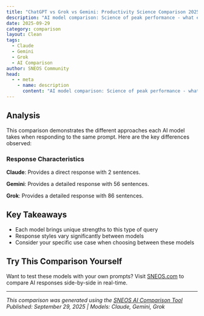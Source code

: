 ```yaml
---
title: "ChatGPT vs Grok vs Gemini: Productivity Science Comparison 2025"
description: "AI model comparison: Science of peak performance - what elite performers do differently..."
date: 2025-09-29
category: comparison
layout: Clean
tags:
  - Claude
  - Gemini
  - Grok
  - AI Comparison
author: SNEOS Community
head:
  - - meta
    - name: description
      content: "AI model comparison: Science of peak performance - what elite performers do differently..."
---
```


<ChatComparison
  title="ChatGPT vs Grok vs Gemini: Productivity Science Comparison 2025"
  prompt="Science of peak performance - what elite performers do differently"
  :responses='{
    "Claude": "Invalid API source. Please specify \u0027openai\u0027, \u0027anthropic\u0027, \u0027gemini\u0027, \u0027gemini-grounding\u0027, \u0027deepseek\u0027, \u0027grok\u0027, \u0027grok-live\u0027, or \u0027mistral\u0027.",
    "Gemini": "The science of peak performance is a multidisciplinary field that examines what separates elite performers from the rest, be it in sports, business, arts, or any other domain. It encompasses aspects of psychology, physiology, neurology, and even sociology to understand the intricate factors that contribute to exceptional achievement. Here\u0027s a breakdown of key areas and what elite performers often do differently:\n\n**1. Mindset and Psychology:**\n\n*   **Growth Mindset:** Elite performers believe their abilities can be developed through dedication and hard work. They embrace challenges, learn from setbacks, and persist in the face of obstacles.\n    *   **What They Do Differently:** Actively seek out challenges and use setbacks as learning opportunities. They reframe failures as temporary and attribute success to effort rather than innate talent.\n\n*   **Purpose and Motivation:** A strong sense of purpose fuels their commitment. They connect their performance to something larger than themselves, whether it\u0027s a personal goal, a team mission, or a contribution to society.\n    *   **What They Do Differently:** Clearly define their \u0027why\u0027 and constantly revisit their purpose to maintain motivation during difficult times.\n\n*   **Mental Toughness:** The ability to maintain focus and control emotions under pressure is crucial. This involves skills like:\n    *   **Visualization:** Mentally rehearsing performances or strategies to improve execution.\n        *   **What They Do Differently:** Regularly use vivid and realistic mental imagery to prepare for high-pressure situations.\n    *   **Self-Talk:** Using positive and constructive internal dialogue to boost confidence and manage anxiety.\n        *   **What They Do Differently:** Actively challenge negative thoughts and replace them with positive affirmations and self-encouragement.\n    *   **Mindfulness and Meditation:** Practices that help them stay present, reduce stress, and improve focus.\n        *   **What They Do Differently:** Integrate mindfulness techniques into their daily routine to improve concentration and emotional regulation.\n\n*   **Emotional Regulation:** The ability to understand and manage emotions effectively, preventing them from hindering performance.\n    *   **What They Do Differently:** Recognize emotional triggers, develop coping mechanisms to manage stress, and maintain emotional equilibrium under pressure.\n\n**2. Physiology and Physical Preparation:**\n\n*   **Optimized Training:** Elite performers employ scientific training methods that are tailored to their individual needs and goals. This involves:\n    *   **Periodization:** Structuring training into cycles to optimize performance at specific times.\n        *   **What They Do Differently:** Work closely with coaches and trainers to develop individualized periodized training plans that peak their performance for key events.\n    *   **Specificity:** Training that closely mimics the demands of their sport or activity.\n        *   **What They Do Differently:** Focus their training on the specific movements, skills, and energy systems required for their activity.\n    *   **Recovery:** Prioritizing rest, sleep, nutrition, and other recovery methods to prevent overtraining and injury.\n        *   **What They Do Differently:** View recovery as an integral part of their training process and employ various recovery strategies like sleep optimization, active recovery, and massage therapy.\n\n*   **Nutrition and Hydration:** Fueling their bodies with the right nutrients and fluids is essential for optimal performance and recovery.\n    *   **What They Do Differently:** Work with nutritionists to develop personalized meal plans that support their training demands and performance goals.\n\n*   **Sleep Optimization:** Recognizing the critical role of sleep in physical and cognitive recovery.\n    *   **What They Do Differently:** Prioritize sleep hygiene by maintaining a consistent sleep schedule, creating a relaxing sleep environment, and avoiding stimulants before bed.\n\n**3. Skill Acquisition and Expertise:**\n\n*   **Deliberate Practice:** Focusing on specific areas for improvement and actively seeking feedback.\n    *   **What They Do Differently:** Intentionally engage in challenging practice sessions that target specific weaknesses and areas for improvement. They actively seek feedback from coaches and mentors.\n\n*   **Expert Feedback and Mentorship:** Relying on experienced coaches and mentors to guide their development.\n    *   **What They Do Differently:** Actively seek out mentors who have achieved success in their field and value their feedback and guidance.\n\n*   **Pattern Recognition and Intuition:** Developing the ability to quickly and accurately recognize patterns and make decisions based on intuition.\n    *   **What They Do Differently:**  Engage in extensive practice and training to develop their pattern recognition skills and intuition. They can quickly assess situations and make informed decisions under pressure.\n\n**4. Cognitive Function and Focus:**\n\n*   **Attention and Concentration:** The ability to focus attention and block out distractions is critical for peak performance.\n    *   **What They Do Differently:** Practice techniques to improve their focus and concentration, such as mindfulness meditation or specific mental exercises.\n\n*   **Decision-Making:** Making quick and effective decisions under pressure is crucial.\n    *   **What They Do Differently:**  Develop their decision-making skills through practice and experience, learning to assess risks and rewards quickly.\n\n*   **Cognitive Flexibility:** The ability to adapt to changing situations and switch between tasks.\n    *   **What They Do Differently:** Engage in training that challenges their cognitive flexibility, such as simulations or drills that require them to adapt to unexpected changes.\n\n**5. Environment and Support System:**\n\n*   **Supportive Relationships:** Surrounding themselves with supportive friends, family, and colleagues.\n    *   **What They Do Differently:** Actively cultivate strong relationships with individuals who provide emotional support, encouragement, and constructive feedback.\n\n*   **Positive Environment:** Creating a positive and motivating environment that fosters growth and development.\n    *   **What They Do Differently:** Surround themselves with positive influences and create a supportive environment that encourages them to pursue their goals.\n\n*   **Effective Coaching:** Working with coaches who understand their individual needs and can provide personalized guidance.\n    *   **What They Do Differently:**  Seek out coaches who have a strong understanding of their sport or activity and can provide individualized guidance and support.\n\n**In summary, elite performers don\u0027t just rely on innate talent; they systematically cultivate a range of mental, physical, and environmental factors to achieve their full potential. They are dedicated to continuous improvement, embrace challenges, and are supported by a strong network of coaches, mentors, and loved ones.**\n",
    "Grok": "The science of peak performance is a fascinating and multidisciplinary field that draws from psychology, neuroscience, physiology, and behavioral science to understand what separates elite performers\u2014whether in sports, business, arts, or other domains\u2014from the rest. Elite performers consistently achieve extraordinary results by leveraging specific strategies, mindsets, and habits that optimize their physical and mental capabilities. Below is a breakdown of what elite performers do differently, supported by research and real-world examples.\n\n---\n\n### **1. Deliberate Practice: Mastery Through Focused Effort**\n- **What They Do Differently**: Elite performers engage in *deliberate practice*, a structured and purposeful approach to skill development. Unlike casual practice, deliberate practice involves working on specific weaknesses, seeking feedback, and pushing beyond comfort zones.\n- **Science Behind It**: Research by psychologist Anders Ericsson, who pioneered the concept of deliberate practice, shows that excellence is not about innate talent but about consistent, high-quality practice over time (often cited as the \u002210,000-hour rule,\u0022 though the exact number varies). Deliberate practice strengthens neural pathways through myelin formation, improving skill efficiency.\n- **Example**: Violinists at the top of their field often spend hours focusing on specific techniques (e.g., perfecting a single note transition) rather than just playing through songs. Athletes like Michael Jordan worked relentlessly on fundamentals, even after achieving stardom.\n- **Key Takeaway**: Elite performers prioritize quality over quantity, focusing on incremental improvement with clear goals and feedback loops.\n\n---\n\n### **2. Growth Mindset: Embracing Challenges**\n- **What They Do Differently**: Elite performers adopt a *growth mindset*, believing that abilities can be developed through effort and learning, rather than being fixed. They view failures as opportunities to grow.\n- **Science Behind It**: Psychologist Carol Dweck\u2019s research on mindset demonstrates that individuals with a growth mindset are more resilient, persistent, and willing to take on challenges. This mindset activates the brain\u2019s reward system during learning and problem-solving, reinforcing motivation.\n- **Example**: Oprah Winfrey, despite a challenging upbringing, reframed setbacks as lessons, propelling her to become a media mogul. Athletes like Serena Williams often speak about learning from losses to improve their game.\n- **Key Takeaway**: Elite performers see obstacles as stepping stones, not barriers, and actively seek out challenges to stretch their capabilities.\n\n---\n\n### **3. Optimizing Recovery: Balancing Work and Rest**\n- **What They Do Differently**: Elite performers understand that rest and recovery are as critical as hard work. They prioritize sleep, nutrition, and mental downtime to recharge.\n- **Science Behind It**: Sleep enhances memory consolidation and cognitive function, as shown in studies by neuroscientist Matthew Walker. Recovery periods also reduce cortisol (stress hormone) levels and prevent burnout, while proper nutrition fuels brain and body performance. Overtraining or under-resting can impair decision-making and physical output via diminished prefrontal cortex activity.\n- **Example**: LeBron James reportedly invests heavily in recovery, including sleep (8-10 hours nightly), cryotherapy, and a tailored diet. Tech leaders like Arianna Huffington advocate for sleep as a productivity tool after experiencing burnout.\n- **Key Takeaway**: Peak performance isn\u2019t about grinding 24/7; it\u2019s about strategic recovery to sustain long-term excellence.\n\n---\n\n### **4. Mental Toughness and Emotional Regulation**\n- **What They Do Differently**: Elite performers excel at managing stress, staying composed under pressure, and maintaining focus. They use techniques like visualization, mindfulness, and self-talk to regulate emotions.\n- **Science Behind It**: Neuroscience shows that mental toughness is linked to activity in the prefrontal cortex, which governs executive functions like focus and impulse control. Practices like mindfulness meditation strengthen the amygdala\u2019s response to stress, reducing anxiety. Visualization primes the brain by activating the same neural pathways used during actual performance.\n- **Example**: Navy SEALs train in high-stress environments to build mental resilience, often using breathing techniques to stay calm. Tennis player Novak Djokovic uses meditation and visualization to maintain focus during critical matches.\n- **Key Takeaway**: Elite performers train their minds as rigorously as their bodies, mastering emotional control to thrive in high-stakes situations.\n\n---\n\n### **5. Goal Setting and Intrinsic Motivation**\n- **What They Do Differently**: Elite performers set specific, challenging, yet achievable goals and are driven by intrinsic motivation (internal passion or purpose) rather than just external rewards like money or fame.\n- **Science Behind It**: Goal-setting theory by Edwin Locke suggests that specific and difficult goals enhance performance by directing attention and increasing persistence. Intrinsic motivation, as studied by Deci and Ryan in Self-Determination Theory, fosters deeper engagement and satisfaction, activating dopamine pathways for sustained effort.\n- **Example**: Elon Musk\u2019s ambitious goals (e.g., colonizing Mars) are rooted in a vision for humanity\u2019s future, not just profit. Marathon runner Eliud Kipchoge focuses on personal growth and breaking limits, evident in his sub-2-hour marathon.\n- **Key Takeaway**: Elite performers align their work with meaningful purpose and break big dreams into actionable, measurable steps.\n\n---\n\n### **6. Building Strong Routines and Discipline**\n- **What They Do Differently**: Elite performers rely on consistent routines to create structure and minimize decision fatigue. They cultivate discipline to stick to habits even when motivation wanes.\n- **Science Behind It**: Habits are formed through the brain\u2019s basal ganglia, creating automatic behaviors that conserve mental energy for high-priority tasks. Discipline strengthens willpower, which is linked to activity in the anterior cingulate cortex, as shown in studies on self-control.\n- **Example**: Author Stephen King writes every day, adhering to a strict schedule of 2,000 words. Olympic swimmer Michael Phelps followed a meticulous daily routine, from diet to training, to build consistency.\n- **Key Takeaway**: Success isn\u2019t random; elite performers design their days with intentional habits that compound over time.\n\n---\n\n### **7. Leveraging Social Support and Mentorship**\n- **What They Do Differently**: Elite performers surround themselves with supportive networks, including mentors, coaches, and peers who challenge and inspire them.\n- **Science Behind It**: Social support reduces stress (lowering cortisol levels) and boosts oxytocin, fostering trust and collaboration. Mentorship provides perspective and accelerates learning by offering insights from experience, as shown in organizational psychology studies.\n- **Example**: Tech innovators like Steve Jobs relied on mentors like Robert Noyce (co-inventor of the microchip) for guidance. Elite athletes often credit coaches for pushing them beyond perceived limits.\n- **Key Takeaway**: Peak performers don\u2019t go it alone; they build a \u201Cteam\u201D to provide accountability, feedback, and encouragement.\n\n---\n\n### **8. Adaptability and Lifelong Learning**\n- **What They Do Differently**: Elite performers are highly adaptable, constantly learning and evolving to stay ahead. They embrace change and seek new knowledge or skills.\n- **Science Behind It**: Neuroplasticity research shows that the brain remains adaptable throughout life, capable of forming new connections with learning. A curious mindset enhances problem-solving by engaging the hippocampus and reward centers.\n- **Example**: Chess grandmaster Magnus Carlsen studies new strategies and adapts to opponents\u2019 styles mid-game. Business leaders like Jeff Bezos emphasize experimentation and learning from failure (e.g., Amazon\u2019s iterative approach).\n- **Key Takeaway**: Elite performers remain students of their craft, staying flexible and open to innovation.\n\n---\n\n### **9. Focus on the Process, Not Just the Outcome**\n- **What They Do Differently**: While elite performers aim for big results, they obsess over the process\u2014daily actions and systems\u2014rather than fixating solely on the end goal.\n- **Science Behind It**: Focusing on controllable actions (process) reduces anxiety and builds confidence, as it shifts attention from external uncertainties to internal effort. Studies in sports psychology show that process-oriented athletes perform better under pressure.\n- **Example**: Coach Nick Saban\u2019s \u201CProcess\u201D philosophy at Alabama football emphasizes perfecting each play rather than obsessing over winning the game. Author James Clear\u2019s concept of \u201C1% better every day\u201D reflects this in Atomic Habits.\n- **Key Takeaway**: Peak performance comes from mastering the small, repeatable steps that lead to big outcomes.\n\n---\n\n### **Conclusion: The Compound Effect of Small Choices**\nElite performers aren\u2019t necessarily born exceptional; they become exceptional through intentional behaviors, mindsets, and environments. They combine deliberate practice, mental resilience, strategic recovery, and a commitment to growth, stacking small advantages over time. The science of peak performance reveals that anyone can adopt these principles\u2014focus on process, embrace discomfort, prioritize recovery, and build supportive systems\u2014to move closer to their own version of excellence.\n\nIf you\u2019d like to dive deeper into any specific area (e.g., mental toughness techniques or deliberate practice strategies), let me know!"
  }'
  published-date="16:17"
/>

## Analysis

This comparison demonstrates the different approaches each AI model takes when responding to the same prompt. Here are the key differences observed:

### Response Characteristics

**Claude**: Provides a direct response with 2 sentences. 

**Gemini**: Provides a detailed response with 56 sentences. 

**Grok**: Provides a detailed response with 86 sentences. 

## Key Takeaways

- Each model brings unique strengths to this type of query
- Response styles vary significantly between models
- Consider your specific use case when choosing between these models

## Try This Comparison Yourself

Want to test these models with your own prompts? Visit [SNEOS.com](https://sneos.com) to compare AI responses side-by-side in real-time.

---

*This comparison was generated using the [SNEOS AI Comparison Tool](https://sneos.com)*
*Published: September 29, 2025 | Models: Claude, Gemini, Grok*
